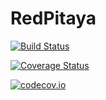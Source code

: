 # RedPitaya

[![Build Status](https://travis-ci.org/tknopp/RedPitaya.jl.svg?branch=master)](https://travis-ci.org/tknopp/RedPitaya.jl)

[![Coverage Status](https://coveralls.io/repos/tknopp/RedPitaya.jl/badge.svg?branch=master&service=github)](https://coveralls.io/github/tknopp/RedPitaya.jl?branch=master)

[![codecov.io](http://codecov.io/github/tknopp/RedPitaya.jl/coverage.svg?branch=master)](http://codecov.io/github/tknopp/RedPitaya.jl?branch=master)
